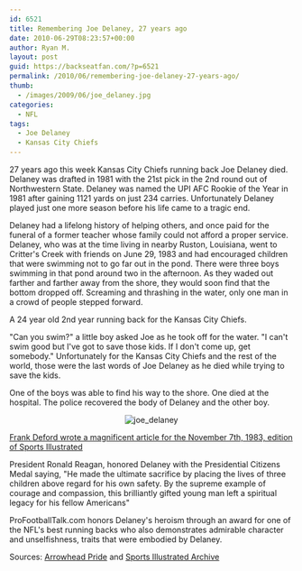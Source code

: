 ```yaml
---
id: 6521
title: Remembering Joe Delaney, 27 years ago
date: 2010-06-29T08:23:57+00:00
author: Ryan M.
layout: post
guid: https://backseatfan.com/?p=6521
permalink: /2010/06/remembering-joe-delaney-27-years-ago/
thumb:
  - /images/2009/06/joe_delaney.jpg
categories:
  - NFL
tags:
  - Joe Delaney
  - Kansas City Chiefs
---
```


<div class="entry">
  <p>
    27 years ago this week Kansas City Chiefs running back Joe Delaney died. Delaney was drafted in 1981 with the 21st pick in the 2nd round out of Northwestern State. Delaney was named the UPI AFC Rookie of the Year in 1981 after gaining 1121 yards on just 234 carries. Unfortunately Delaney played just one more season before his life came to a tragic end.
  </p>

  <p>
    Delaney had a lifelong history of helping others, and once paid for the funeral of a former teacher whose family could not afford a proper service. Delaney, who was at the time living in nearby Ruston, Louisiana, went to Critter's Creek with friends on June 29, 1983 and had encouraged children that were swimming not to go far out in the pond. There were three boys swimming in that pond around two in the afternoon. As they waded out farther and farther away from the shore, they would soon find that the bottom dropped off. Screaming and thrashing in the water, only one man in a crowd of people stepped forward.
  </p>

  <p>
    A 24 year old 2nd year running back for the Kansas City Chiefs.
  </p>

  <p>
    "Can you swim?" a little boy asked Joe as he took off for the water. "I can't swim good but I've got to save those kids. If I don't come up, get somebody." Unfortunately for the Kansas City Chiefs and the rest of the world, those were the last words of Joe Delaney as he died while trying to save the kids.
  </p>

  <p>
    One of the boys was able to find his way to the shore. One died at the hospital. The police recovered the body of Delaney and the other boy.
  </p>

  <p style="text-align: center;">
    <img class="size-medium wp-image-389 aligncenter" title="joe_delaney" src="/images/2009/06/joe_delaney-219x300.jpg" alt="joe_delaney" width="219" height="300" srcset="/images/2009/06/joe_delaney-219x300.jpg 219w, /images/2009/06/joe_delaney.jpg 330w" sizes="(max-width: 219px) 100vw, 219px" />
  </p>

  <p>
    <a href="http://sportsillustrated.cnn.com/vault/article/magazine/MAG1121456/index.htm">Frank Deford wrote a magnificent article for the November 7th, 1983, edition of Sports Illustrated</a>
  </p>

  <p>
    President Ronald Reagan, honored Delaney with the Presidential Citizens Medal saying, "He made the ultimate sacrifice by placing the lives of three children above regard for his own safety. By the supreme example of courage and compassion, this brilliantly gifted young man left a spiritual legacy for his fellow Americans"
  </p>

  <p>
    ProFootballTalk.com honors Delaney's heroism through an award for one of the NFL's best running backs who also demonstrates admirable character and unselfishness, traits that were embodied by Delaney.
  </p>

  <p>
    Sources: <a href="http://www.arrowheadpride.com/2009/6/29/928757/kansas-city-chiefs-rb-joe-delaney">Arrowhead Pride</a> and <a href="http://sportsillustrated.cnn.com/vault/article/magazine/MAG1121456/index.htm">Sports Illustrated Archive</a>
  </p>
</div>
